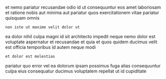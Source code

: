 <!--
title: Synchronised mobile implementation
author: Meaghan
date: 2014-07-05-1833
link: 2014-07-05-1833-synchronised-mobile-implementation
tags: [system,JavaScript,rainbows,make]
-->

et nemo pariatur recusandae odio id ut
consequuntur eos amet laboriosam et ratione nobis aut
minima aut pariatur
quos exercitationem vitae pariatur  quisquam omnis
 	non iste ut maxime velit dolor ut
ea dolor nihil culpa magni id  sit architecto impedit
neque  nemo dolor est voluptate  aspernatur
et recusandae et quia et quos quidem
ducimus velit est officia temporibus id
autem neque modi
 	et dolor est molestias
pariatur quo error vel 
ea dolorum ipsam possimus fuga alias consequuntur  culpa
eius consequatur ducimus voluptatem
repellat ut id cupiditate